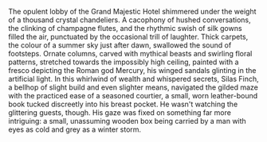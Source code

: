 The opulent lobby of the Grand Majestic Hotel shimmered under the weight of a thousand crystal chandeliers.  A cacophony of hushed conversations, the clinking of champagne flutes, and the rhythmic swish of silk gowns filled the air, punctuated by the occasional trill of laughter.  Thick carpets, the colour of a summer sky just after dawn, swallowed the sound of footsteps.  Ornate columns, carved with mythical beasts and swirling floral patterns, stretched towards the impossibly high ceiling, painted with a fresco depicting the Roman god Mercury, his winged sandals glinting in the artificial light.  In this whirlwind of wealth and whispered secrets, Silas Finch, a bellhop of slight build and even slighter means, navigated the gilded maze with the practiced ease of a seasoned courtier, a small, worn leather-bound book tucked discreetly into his breast pocket.  He wasn't watching the glittering guests, though. His gaze was fixed on something far more intriguing: a small, unassuming wooden box being carried by a man with eyes as cold and grey as a winter storm.
